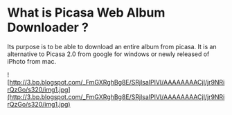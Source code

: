 # What is Picasa Web Album Downloader ? #

Its purpose is to be able to download an entire album from picasa. It is an alternative to Picasa 2.0 from google for windows or newly released of iPhoto from mac.

![http://3.bp.blogspot.com/_FmGXRghBg8E/SRjlsaIPlVI/AAAAAAAACjI/jr9NRirQzGo/s320/img1.jpg](http://3.bp.blogspot.com/_FmGXRghBg8E/SRjlsaIPlVI/AAAAAAAACjI/jr9NRirQzGo/s320/img1.jpg)